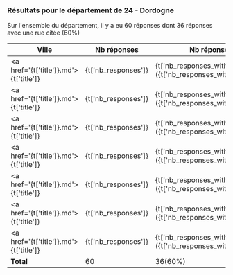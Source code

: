 ### Résultats pour le département de 24 - Dordogne

Sur l'ensemble du département, il y a eu 60 réponses dont 36 réponses avec une rue citée (60%)

| Ville | Nb réponses | Nb réponses avec rue | Nb points noirs |
|-------------|-------------|----------------------|-----------------|
|<a href='{t['title']}.md'>{t['title']}</a>|{t['nb_responses']}|{t['nb_responses_with_street']}({t['nb_responses_with_street_percent']}%)|{percent_bar}&nbsp;{t['nb_points_noirs']}|
|<a href='{t['title']}.md'>{t['title']}</a>|{t['nb_responses']}|{t['nb_responses_with_street']}({t['nb_responses_with_street_percent']}%)|{percent_bar}&nbsp;{t['nb_points_noirs']}|
|<a href='{t['title']}.md'>{t['title']}</a>|{t['nb_responses']}|{t['nb_responses_with_street']}({t['nb_responses_with_street_percent']}%)|{percent_bar}&nbsp;{t['nb_points_noirs']}|
|<a href='{t['title']}.md'>{t['title']}</a>|{t['nb_responses']}|{t['nb_responses_with_street']}({t['nb_responses_with_street_percent']}%)|{percent_bar}&nbsp;{t['nb_points_noirs']}|
|<a href='{t['title']}.md'>{t['title']}</a>|{t['nb_responses']}|{t['nb_responses_with_street']}({t['nb_responses_with_street_percent']}%)|{percent_bar}&nbsp;{t['nb_points_noirs']}|
|<a href='{t['title']}.md'>{t['title']}</a>|{t['nb_responses']}|{t['nb_responses_with_street']}({t['nb_responses_with_street_percent']}%)|{percent_bar}&nbsp;{t['nb_points_noirs']}|
|<a href='{t['title']}.md'>{t['title']}</a>|{t['nb_responses']}|{t['nb_responses_with_street']}({t['nb_responses_with_street_percent']}%)|{percent_bar}&nbsp;{t['nb_points_noirs']}|
| **Total** |60|36(60%)|23|
